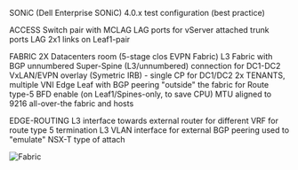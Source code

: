 SONiC (Dell Enterprise SONiC) 4.0.x test configuration (best practice)

ACCESS
Switch pair with MCLAG
LAG ports for vServer attached trunk ports
LAG 2x1 links on Leaf1-pair

FABRIC
2X Datacenters room (5-stage clos EVPN Fabric)
L3 Fabric with BGP unnumbered
Super-Spine (L3/unnumbered) connection for DC1-DC2
VxLAN/EVPN overlay (Symetric IRB) - single CP for DC1/DC2
2x TENANTS, multiple VNI
Edge Leaf with BGP peering "outside" the fabric for Route type-5
BFD enable (on Leaf1/Spines-only, to save CPU)
MTU aligned to 9216 all-over-the fabric and hosts

EDGE-ROUTING
L3 interface towards external router for different VRF for route type 5 termination
L3 VLAN interface for external BGP peering used to "emulate" NSX-T type of attach

![Fabric](https://user-images.githubusercontent.com/20860769/204854875-4a82f925-241a-43ed-913f-43d617a11bee.png)
